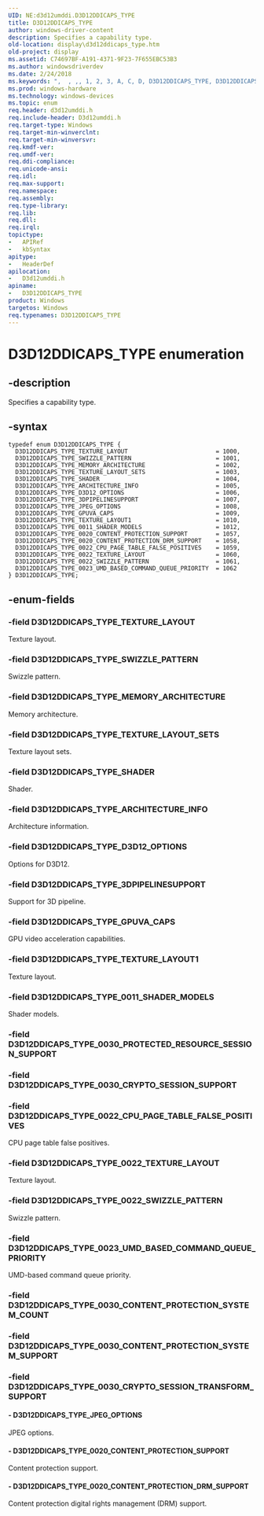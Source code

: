 ```yaml
---
UID: NE:d3d12umddi.D3D12DDICAPS_TYPE
title: D3D12DDICAPS_TYPE
author: windows-driver-content
description: Specifies a capability type.
old-location: display\d3d12ddicaps_type.htm
old-project: display
ms.assetid: C74697BF-A191-4371-9F23-7F655EBC53B3
ms.author: windowsdriverdev
ms.date: 2/24/2018
ms.keywords: ",  , ,, 1, 2, 3, A, C, D, D3D12DDICAPS_TYPE, D3D12DDICAPS_TYPE enumeration [Display Devices], D3D12DDICAPS_TYPE_0011_SHADER_MODELS, D3D12DDICAPS_TYPE_0020_CONTENT_PROTECTION_DRM_SUPPORT, D3D12DDICAPS_TYPE_0020_CONTENT_PROTECTION_SUPPORT, D3D12DDICAPS_TYPE_0022_CPU_PAGE_TABLE_FALSE_POSITIVES, D3D12DDICAPS_TYPE_0022_SWIZZLE_PATTERN, D3D12DDICAPS_TYPE_0022_TEXTURE_LAYOUT, D3D12DDICAPS_TYPE_0023_UMD_BASED_COMMAND_QUEUE_PRIORITY, D3D12DDICAPS_TYPE_3DPIPELINESUPPORT, D3D12DDICAPS_TYPE_ARCHITECTURE_INFO, D3D12DDICAPS_TYPE_D3D12_OPTIONS, D3D12DDICAPS_TYPE_GPUVA_CAPS, D3D12DDICAPS_TYPE_JPEG_OPTIONS, D3D12DDICAPS_TYPE_MEMORY_ARCHITECTURE, D3D12DDICAPS_TYPE_SHADER, D3D12DDICAPS_TYPE_SWIZZLE_PATTERN, D3D12DDICAPS_TYPE_TEXTURE_LAYOUT, D3D12DDICAPS_TYPE_TEXTURE_LAYOUT1, D3D12DDICAPS_TYPE_TEXTURE_LAYOUT_SETS, E, I, P, S, T, Y, _, d3d12umddi/D3D12DDICAPS_TYPE, d3d12umddi/D3D12DDICAPS_TYPE_0011_SHADER_MODELS, d3d12umddi/D3D12DDICAPS_TYPE_0020_CONTENT_PROTECTION_DRM_SUPPORT, d3d12umddi/D3D12DDICAPS_TYPE_0020_CONTENT_PROTECTION_SUPPORT, d3d12umddi/D3D12DDICAPS_TYPE_0022_CPU_PAGE_TABLE_FALSE_POSITIVES, d3d12umddi/D3D12DDICAPS_TYPE_0022_SWIZZLE_PATTERN, d3d12umddi/D3D12DDICAPS_TYPE_0022_TEXTURE_LAYOUT, d3d12umddi/D3D12DDICAPS_TYPE_0023_UMD_BASED_COMMAND_QUEUE_PRIORITY, d3d12umddi/D3D12DDICAPS_TYPE_3DPIPELINESUPPORT, d3d12umddi/D3D12DDICAPS_TYPE_ARCHITECTURE_INFO, d3d12umddi/D3D12DDICAPS_TYPE_D3D12_OPTIONS, d3d12umddi/D3D12DDICAPS_TYPE_GPUVA_CAPS, d3d12umddi/D3D12DDICAPS_TYPE_JPEG_OPTIONS, d3d12umddi/D3D12DDICAPS_TYPE_MEMORY_ARCHITECTURE, d3d12umddi/D3D12DDICAPS_TYPE_SHADER, d3d12umddi/D3D12DDICAPS_TYPE_SWIZZLE_PATTERN, d3d12umddi/D3D12DDICAPS_TYPE_TEXTURE_LAYOUT, d3d12umddi/D3D12DDICAPS_TYPE_TEXTURE_LAYOUT1, d3d12umddi/D3D12DDICAPS_TYPE_TEXTURE_LAYOUT_SETS, display.d3d12ddicaps_type"
ms.prod: windows-hardware
ms.technology: windows-devices
ms.topic: enum
req.header: d3d12umddi.h
req.include-header: D3d12umddi.h
req.target-type: Windows
req.target-min-winverclnt: 
req.target-min-winversvr: 
req.kmdf-ver: 
req.umdf-ver: 
req.ddi-compliance: 
req.unicode-ansi: 
req.idl: 
req.max-support: 
req.namespace: 
req.assembly: 
req.type-library: 
req.lib: 
req.dll: 
req.irql: 
topictype:
-	APIRef
-	kbSyntax
apitype:
-	HeaderDef
apilocation:
-	D3d12umddi.h
apiname:
-	D3D12DDICAPS_TYPE
product: Windows
targetos: Windows
req.typenames: D3D12DDICAPS_TYPE
---
```


# D3D12DDICAPS_TYPE enumeration


## -description


Specifies a capability type. 


## -syntax


````
typedef enum D3D12DDICAPS_TYPE { 
  D3D12DDICAPS_TYPE_TEXTURE_LAYOUT                         = 1000,
  D3D12DDICAPS_TYPE_SWIZZLE_PATTERN                        = 1001,
  D3D12DDICAPS_TYPE_MEMORY_ARCHITECTURE                    = 1002,
  D3D12DDICAPS_TYPE_TEXTURE_LAYOUT_SETS                    = 1003,
  D3D12DDICAPS_TYPE_SHADER                                 = 1004,
  D3D12DDICAPS_TYPE_ARCHITECTURE_INFO                      = 1005,
  D3D12DDICAPS_TYPE_D3D12_OPTIONS                          = 1006,
  D3D12DDICAPS_TYPE_3DPIPELINESUPPORT                      = 1007,
  D3D12DDICAPS_TYPE_JPEG_OPTIONS                           = 1008,
  D3D12DDICAPS_TYPE_GPUVA_CAPS                             = 1009,
  D3D12DDICAPS_TYPE_TEXTURE_LAYOUT1                        = 1010,
  D3D12DDICAPS_TYPE_0011_SHADER_MODELS                     = 1012,
  D3D12DDICAPS_TYPE_0020_CONTENT_PROTECTION_SUPPORT        = 1057,
  D3D12DDICAPS_TYPE_0020_CONTENT_PROTECTION_DRM_SUPPORT    = 1058,
  D3D12DDICAPS_TYPE_0022_CPU_PAGE_TABLE_FALSE_POSITIVES    = 1059,
  D3D12DDICAPS_TYPE_0022_TEXTURE_LAYOUT                    = 1060,
  D3D12DDICAPS_TYPE_0022_SWIZZLE_PATTERN                   = 1061,
  D3D12DDICAPS_TYPE_0023_UMD_BASED_COMMAND_QUEUE_PRIORITY  = 1062
} D3D12DDICAPS_TYPE;
````


## -enum-fields




### -field D3D12DDICAPS_TYPE_TEXTURE_LAYOUT

Texture layout.


### -field D3D12DDICAPS_TYPE_SWIZZLE_PATTERN

Swizzle pattern.


### -field D3D12DDICAPS_TYPE_MEMORY_ARCHITECTURE

Memory architecture.


### -field D3D12DDICAPS_TYPE_TEXTURE_LAYOUT_SETS

Texture layout sets.


### -field D3D12DDICAPS_TYPE_SHADER

Shader.


### -field D3D12DDICAPS_TYPE_ARCHITECTURE_INFO

Architecture information.


### -field D3D12DDICAPS_TYPE_D3D12_OPTIONS

Options for D3D12.


### -field D3D12DDICAPS_TYPE_3DPIPELINESUPPORT

Support for 3D pipeline.


### -field D3D12DDICAPS_TYPE_GPUVA_CAPS

GPU video acceleration capabilities.


### -field D3D12DDICAPS_TYPE_TEXTURE_LAYOUT1

Texture layout.


### -field D3D12DDICAPS_TYPE_0011_SHADER_MODELS

Shader models.


### -field D3D12DDICAPS_TYPE_0030_PROTECTED_RESOURCE_SESSION_SUPPORT


### -field D3D12DDICAPS_TYPE_0030_CRYPTO_SESSION_SUPPORT


### -field D3D12DDICAPS_TYPE_0022_CPU_PAGE_TABLE_FALSE_POSITIVES

CPU page table false positives.


### -field D3D12DDICAPS_TYPE_0022_TEXTURE_LAYOUT

Texture layout.


### -field D3D12DDICAPS_TYPE_0022_SWIZZLE_PATTERN

Swizzle pattern.


### -field D3D12DDICAPS_TYPE_0023_UMD_BASED_COMMAND_QUEUE_PRIORITY

UMD-based command queue priority. 


### -field D3D12DDICAPS_TYPE_0030_CONTENT_PROTECTION_SYSTEM_COUNT


### -field D3D12DDICAPS_TYPE_0030_CONTENT_PROTECTION_SYSTEM_SUPPORT


### -field D3D12DDICAPS_TYPE_0030_CRYPTO_SESSION_TRANSFORM_SUPPORT




#### - D3D12DDICAPS_TYPE_JPEG_OPTIONS

JPEG options.


#### - D3D12DDICAPS_TYPE_0020_CONTENT_PROTECTION_SUPPORT

Content protection support.


#### - D3D12DDICAPS_TYPE_0020_CONTENT_PROTECTION_DRM_SUPPORT

Content protection digital rights management (DRM) support.

